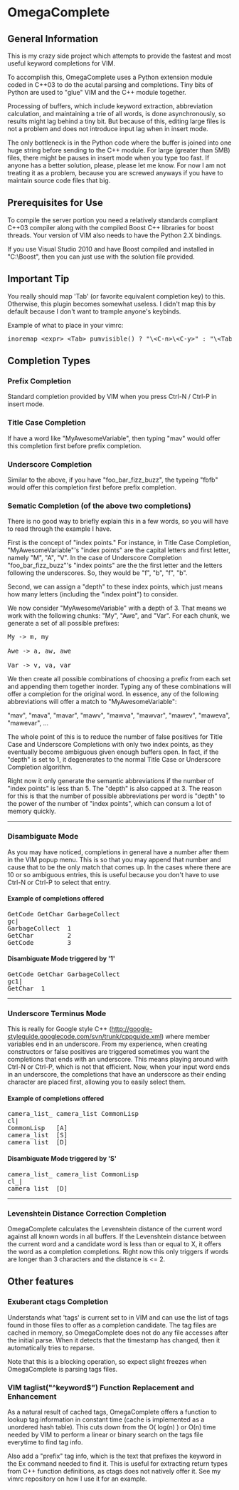 # OmegaComplete

## General Information
This is my crazy side project which attempts to provide the fastest and most useful keyword completions for VIM.

To accomplish this, OmegaComplete uses a Python extension module coded in C++03 to do the
acutal parsing and completions. Tiny bits of Python are used to "glue" VIM and the C++ module together.

Processing of buffers, which include keyword extraction, abbreviation calculation,
and maintaining a trie of all words, is done asynchronously,
so results might lag behind a tiny bit. But because of this, editing large files is not a problem
and does not introduce input lag when in insert mode.

The only bottleneck is in the Python code where the buffer is joined into one huge string before sending
to the C++ module. For large (greater than 5MB) files, there might be pauses in insert mode when you type too fast.
If anyone has a better solution, please, please let me know. For now I am not treating it
as a problem, because you are screwed anyways if you have to maintain source code files that big.

## Prerequisites for Use
To compile the server portion you need a relatively standards compliant C++03 compiler
along with the compiled Boost C++ libraries for boost threads. Your version of VIM also needs
to have the Python 2.X bindings.

If you use Visual Studio 2010 and have Boost compiled and installed in "C:\Boost", then you
can just use with the solution file provided.

## Important Tip
You really should map 'Tab' (or favorite equivalent completion key) to this.
Otherwise, this plugin becomes somewhat useless. I didn't map this by default because I don't want
to trample anyone's keybinds.

Example of what to place in your vimrc:
<pre>
inoremap &lt;expr&gt; &lt;Tab&gt; pumvisible() ? "\&lt;C-n&gt;\&lt;C-y&gt;" : "\&lt;Tab&gt;"
</pre>

## Completion Types

### Prefix Completion
Standard completion provided by VIM when you press Ctrl-N / Ctrl-P in insert mode.

### Title Case Completion
If have a word like "MyAwesomeVariable", then typing "mav" would offer this
completion first before prefix completion.

### Underscore Completion
Similar to the above, if you have "foo\_bar\_fizz\_buzz", the typeing "fbfb" would
offer this completion first before prefix completion.

### Sematic Completion (of the above two completions)
There is no good way to briefly explain this in a few words, so you will have to read
through the example I have.

First is the concept of "index points." For instance, in Title Case Completion,
"MyAwesomeVariable"'s "index points" are the capital letters and first letter,
namely "M", "A", "V". In the case of Underscore Completion "foo\_bar\_fizz\_buzz"'s
"index points" are the the first letter and the letters following the underscores.
So, they would be "f", "b", "f", "b".

Second, we can assign a "depth" to these index points, which just means how many letters
(including the "index point") to consider.

We now consider "MyAwesomeVariable" with a depth of 3. That means we work with the following chunks:
"My", "Awe", and "Var". For each chunk, we generate a set of all possible prefixes:

<pre>
My -> m, my

Awe -> a, aw, awe

Var -> v, va, var
</pre>

We then create all possible combinations of choosing a prefix from each set and appending them
together inorder. Typing any of these combinations will offer a completion for the original word.
In essence, any of the following abbreviations will offer a match to "MyAwesomeVariable":

"mav", "mava", "mavar", "mawv", "mawva", "mawvar", "mawev", "maweva", "mawevar", ...

The whole point of this is to reduce the number of false positives for Title Case and Underscore Completions
with only two index points, as they eventually become ambiguous given enough buffers open. In fact, if the
"depth" is set to 1, it degenerates to the normal Title Case or Underscore Completion algorithm.

Right now it only generate the semantic abbreviations if the number of "index points" is less than 5.
The "depth" is also capped at 3. The reason for this is that the number of possible abbreviations per
word is "depth" to the power of the number of "index points", which can consum a lot of memory quickly.

***
### Disambiguate Mode
As you may have noticed, completions in general have a number after them in the VIM popup menu.
This is so that you may append that number and cause that to be the only match that comes up.
In the cases where there are 10 or so ambiguous entries, this is useful because you don't have to use
Ctrl-N or Ctrl-P to select that entry.

#### Example of completions offered
<pre>
GetCode GetChar GarbageCollect
gc|
GarbageCollect  1
GetChar         2
GetCode         3
</pre>

#### Disambiguate Mode triggered by '1'
<pre>
GetCode GetChar GarbageCollect
gc1|
GetChar  1
</pre>

***

### Underscore Terminus Mode
This is really for Google style C++ (http://google-styleguide.googlecode.com/svn/trunk/cppguide.xml)
where member variables end in an underscore. From my experience,
when creating constructors or false positives are triggered sometimes you want the completions that ends with
an underscore. This means playing around with Ctrl-N or Ctrl-P, which is not that efficient. Now, when
your input word ends in an underscore, the completions that have an underscore as their ending character
are placed first, allowing you to easily select them.

#### Example of completions offered
<pre>
camera_list_ camera_list CommonLisp
cl|
CommonLisp   [A]
camera_list  [S]
camera_list_ [D]
</pre>

#### Disambiguate Mode triggered by 'S'
<pre>
camera_list_ camera_list CommonLisp
cl_|
camera_list_ [D]
</pre>
***

### Levenshtein Distance Correction Completion
OmegaComplete calculates the Levenshtein distance of
the current word against all known words in all buffers. If the Levenshtein distance
between the current word and a candidate word is less than or equal to X,
it offers the word as a completion completions.  Right now this only
triggers if words are longer than 3 characters and the distance is <= 2.

## Other features

### Exuberant ctags Completion
Understands what 'tags' is current set to in VIM and can use the list of tags
found in those files to offer as a completion candidate. The tag files are
cached in memory, so OmegaComplete does not do any file accesses after the
initial parse. When it detects that the timestamp has changed, then it
automatically tries to reparse.

Note that this is a blocking operation, so expect slight freezes when OmegaComplete
is parsing tags files.

### VIM taglist("^keyword$") Function Replacement and Enhancement
As a natural result of cached tags, OmegaComplete offers a function to lookup
tag information in constant time (cache is implemented as a unordered hash table).
This cuts down from the O( log(n) ) or O(n) time needed by VIM to perform a linear or
binary search on the tags file everytime to find tag info.

Also add a "prefix" tag info, which is the text
that prefixes the keyword in the Ex command needed to find it. This is useful
for extracting return types from C++ function definitions, as ctags does
not natively offer it. See my vimrc repository on how I use it for an example.
